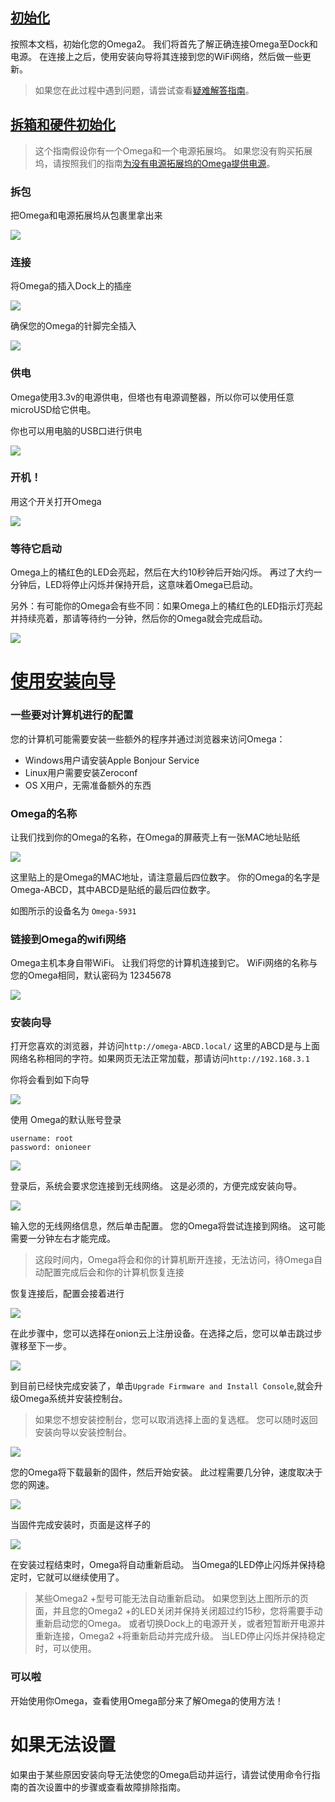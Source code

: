## [初始化](#初始化)

按照本文档，初始化您的Omega2。 我们将首先了解正确连接Omega至Dock和电源。 在连接上之后，使用安装向导将其连接到您的WiFi网络，然后做一些更新。
> 如果您在此过程中遇到问题，请尝试查看[疑难解答指南](first-time-troubleshooting.html)。

## [拆箱和硬件初始化](#拆箱和硬件初始化)
> 这个指南假设你有一个Omega和一个电源拓展坞。 如果您没有购买拓展坞，请按照我们的指南[为没有电源拓展坞的Omega提供电源](hardware-prep-no-dock.html)。

### 拆包

把Omega和电源拓展坞从包裹里拿出来

![](../img/unbox-1-omega-with-dock.jpg)

### 连接

将Omega的插入Dock上的插座

![](../img/unbox-2-omega-on-dock.jpg)

确保您的Omega的针脚完全插入

![](../img/unbox-3-omega-on-dock-side.jpg)

### 供电

Omega使用3.3v的电源供电，但塔也有电源调整器，所以你可以使用任意microUSD给它供电。

你也可以用电脑的USB口进行供电

![](../img/unbox-4-omega-provide-power.jpg)

### 开机！

用这个开关打开Omega

![](../img/unbox-5-omega-switched-on.jpg)

### 等待它启动

Omega上的橘红色的LED会亮起，然后在大约10秒钟后开始闪烁。 再过了大约一分钟后，LED将停止闪烁并保持开启，这意味着Omega已启动。

另外：有可能你的Omega会有些不同：如果Omega上的橘红色的LED指示灯亮起并持续亮着，那请等待约一分钟，然后你的Omega就会完成启动。

![](../img/unbox-6-omega-led-detail.jpg)

# [使用安装向导](#使用安装向导)

### 一些要对计算机进行的配置

您的计算机可能需要安装一些额外的程序并通过浏览器来访问Omega：
* Windows用户请安装Apple Bonjour Service
* Linux用户需要安装Zeroconf
* OS X用户，无需准备额外的东西

### Omega的名称

让我们找到你的Omega的名称，在Omega的屏蔽壳上有一张MAC地址贴纸

![](../img/omega-name-0-just-omega.jpg)

这里贴上的是Omega的MAC地址，请注意最后四位数字。 你的Omega的名字是Omega-ABCD，其中ABCD是贴纸的最后四位数字。

如图所示的设备名为 `Omega-5931`

### 链接到Omega的wifi网络

Omega主机本身自带WiFi。 让我们将您的计算机连接到它。 WiFi网络的名称与您的Omega相同，默认密码为 12345678

![](../img/setup-1-connet-to-wifi.png)

### 安装向导

打开您喜欢的浏览器，并访问`http://omega-ABCD.local/` 这里的ABCD是与上面网络名称相同的字符。如果网页无法正常加载，那请访问`http://192.168.3.1`

你将会看到如下向导

![](../img/setup-2-wizard-start.png)

使用 Omega的默认账号登录
```
username: root
password: onioneer
```

![](../img/setup-3-wizard-login.png)

登录后，系统会要求您连接到无线网络。 这是必须的，方便完成安装向导。

![](../img/setup-4-wizard-wifi-configure.png)

输入您的无线网络信息，然后单击配置。 您的Omega将尝试连接到网络。 这可能需要一分钟左右才能完成。

> 这段时间内，Omega将会和你的计算机断开连接，无法访问，待Omega自动配置完成后会和你的计算机恢复连接

恢复连接后，配置会接着进行

![](../img/setup-5-wizard-wifi-configuring.png)

在此步骤中，您可以选择在onion云上注册设备。在选择之后，您可以单击跳过步骤移至下一步。

![](../img/setup-6-wizard-cloud.png)

到目前已经快完成安装了，单击`Upgrade Firmware and Install Console`,就会升级Omega系统并安装控制台。

> 如果您不想安装控制台，您可以取消选择上面的复选框。 您可以随时返回安装向导以安装控制台。

![](../img/setup-7-wizard-upgrade-button.png)

您的Omega将下载最新的固件，然后开始安装。 此过程需要几分钟，速度取决于您的网速。

![](../img/setup-8-wizard-installing-firmware.png)

当固件完成安装时，页面是这样子的

![](../img/setup-9-wizard-finished.png)

在安装过程结束时，Omega将自动重新启动。 当Omega的LED停止闪烁并保持稳定时，它就可以继续使用了。

> 某些Omega2 +型号可能无法自动重新启动。 如果您到达上图所示的页面，并且您的Omega2 +的LED关闭并保持关闭超过约15秒，您将需要手动重新启动您的Omega。
> 或者切换Dock上的电源开关，或者短暂断开电源并重新连接，Omega2 +将重新启动并完成升级。 当LED停止闪烁并保持稳定时，可以使用。

### 可以啦

开始使用你Omega，查看使用Omega部分来了解Omega的使用方法！

# 如果无法设置

如果由于某些原因安装向导无法使您的Omega启动并运行，请尝试使用命令行指南的首次设置中的步骤或查看故障排除指南。

